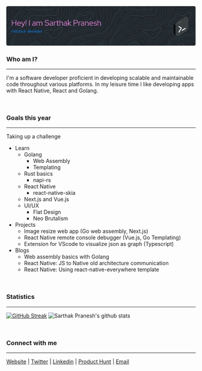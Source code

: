 <img src="./header.png" />

### Who am I?
---
I'm a software developer proficient in developing scalable and maintainable code throughout various platforms. In my leisure time I like developing apps with React Native, React and Golang.

<br />

### Goals this year
---
Taking up a challenge 
- Learn
    - Golang
        - Web Assembly
        - Templating
    - Rust basics
        - napi-rs
    - React Native
        - react-native-skia
    - Next.js and Vue.js
    - UI/UX
        - Flat Design
        - Neo Brutalism
- Projects
    - Image resize web app (Go web assembly, Next.js)
    - React Native remote console debugger (Vue.js, Go Templating)
    - Extension for VScode to visualize json as graph (Typescript)
- Blogs
    - Web assembly basics with Golang
    - React Native: JS to Native old architecture communication
    - React Native: Using react-native-everywhere template
<br />

### Statistics
---
[![GitHub Streak](https://github-readme-streak-stats.herokuapp.com?user=sarthakpranesh&theme=cobalt&date_format=M%20j%5B%2C%20Y%5D)](https://git.io/streak-stats)
![Sarthak Pranesh's github stats](https://github-readme-stats.vercel.app/api?username=sarthakpranesh&show_icons=true&theme=cobalt)

<br />

### Connect with me
---
[Website](https://www.sarthak.work/) | [Twitter](https://twitter.com/SarthakPranesh) | [Linkedin](https://www.linkedin.com/in/sarthakpranesh/) | [Product Hunt](https://www.producthunt.com/@sarthak_pranesh) |  [Email](mailto:sarthakpranesh08@gmail.com)

<br/>
